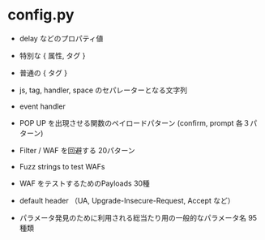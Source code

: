 # config.py

* delay などのプロパティ値
* 特別な { 属性, タグ }
* 普通の { タグ } 
* js, tag, handler, space のセパレーターとなる文字列
* event handler

* POP UP を出現させる関数のペイロードパターン (confirm, prompt 各３パターン)
* Filter / WAF を回避する 20パターン
* Fuzz strings to test WAFs 
* WAF をテストするためのPayloads 30種

* default header （UA, Upgrade-Insecure-Request, Accept など）
* パラメータ発見のために利用される総当たり用の一般的なパラメータ名 95種類
